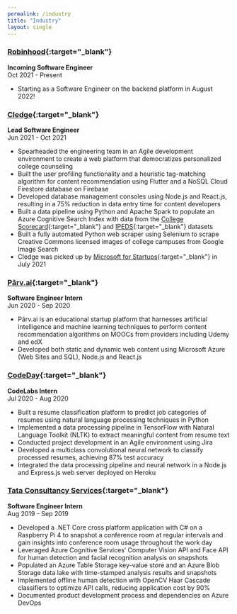 ```yaml
---
permalink: /industry
title: "Industry"
layout: single
---
```

### [Robinhood](https://robinhood.com/us/en/){:target="_blank"}
**Incoming Software Engineer**\
Oct 2021 - Present
- Starting as a Software Engineer on the backend platform in August 2022!

### [Cledge](https://cledge.org/){:target="_blank"}
**Lead Software Engineer**\
Jun 2021 - Oct 2021
- Spearheaded the engineering team in an Agile development environment to create a web platform that democratizes personalized college counseling
- Built the user profiling functionality and a heuristic tag-matching algorithm for content recommendation using Flutter and a NoSQL Cloud Firestore database on Firebase
- Developed database management consoles using Node.js and React.js, resulting in a 75% reduction in data entry time for content developers
- Built a data pipeline using Python and Apache Spark to populate an Azure Cognitive Search Index with data from the [College Scorecard](https://collegescorecard.ed.gov/){:target="_blank"} and [IPEDS](https://nces.ed.gov/ipeds/){:target="_blank"} datasets
- Built a fully automated Python web scraper using Selenium to scrape Creative Commons licensed images of college campuses from Google Image Search
- Cledge was picked up by [Microsoft for Startups](https://startups.microsoft.com/){:target="_blank"} in July 2021

### [P&#227;rv.ai](https://www.linkedin.com/company/parvai/){:target="_blank"}
**Software Engineer Intern**\
Jun 2020 - Sep 2020
- P&#227;rv.ai is an educational startup platform that harnesses artificial intelligence and machine learning techniques to perform content recommendation algorithms on MOOCs from providers including Udemy and edX
- Developed both static and dynamic web content using Microsoft Azure (Web Sites and SQL), Node.js and React.js

### [CodeDay](https://www.codeday.org/){:target="_blank"}
**CodeLabs Intern**\
Jul 2020 - Aug 2020
- Built a resume classification platform to predict job categories of resumes using natural language processing techniques in Python
- Implemented a data processing pipeline in TensorFlow with Natural Language Toolkit (NLTK) to extract meaningful content from resume text
- Conducted project development in an Agile environment using Jira
- Developed a multiclass convolutional neural network to classify processed resumes, achieving 87% test accuracy
- Integrated the data processing pipeline and neural network in a Node.js and Express.js web server deployed on Heroku

### [Tata Consultancy Services](https://www.tcs.com/){:target="_blank"}
**Software Engineer Intern**\
Aug 2019 - Sep 2019
- Developed a .NET Core cross platform application with C# on a Raspberry Pi 4 to snapshot a conference room at regular intervals and gain insights into conference room usage throughout the work day
- Leveraged Azure Cognitive Services’ Computer Vision API and Face API for human detection and facial recognition analysis on snapshots
- Populated an Azure Table Storage key-value store and an Azure Blob Storage data lake with time-stamped analysis results and snapshots
- Implemented offline human detection with OpenCV Haar Cascade classifiers to optimize API calls, reducing application cost by 90%
- Documented product development process and dependencies on Azure DevOps